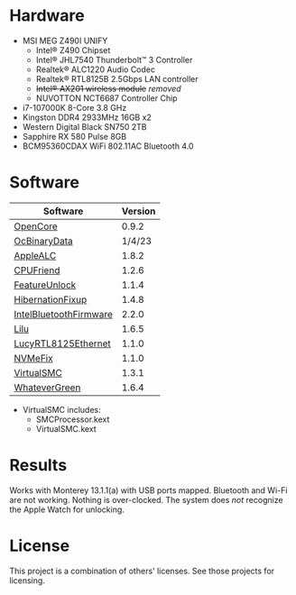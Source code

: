 # Hardware
* MSI MEG Z490I UNIFY
  * Intel® Z490 Chipset
  * Intel® JHL7540 Thunderbolt™ 3 Controller
  * Realtek® ALC1220 Audio Codec
  * Realtek® RTL8125B 2.5Gbps LAN controller
  * ~~Intel® AX201 wireless module~~ *removed*
  * NUVOTTON NCT6687 Controller Chip
* i7-107000K 8-Core 3.8 GHz
* Kingston DDR4 2933MHz 16GB x2
* Western Digital Black SN750 2TB
* Sapphire RX 580 Pulse 8GB
* BCM95360CDAX WiFi 802.11AC Bluetooth 4.0

# Software
Software | Version
-------- | -------
[OpenCore](https://github.com/acidanthera/OpenCorePkg) | 0.9.2
[OcBinaryData](https://github.com/acidanthera/OcBinaryData) | 1/4/23
[AppleALC](https://github.com/acidanthera/AppleALC) | 1.8.2
[CPUFriend](https://github.com/acidanthera/CPUFriend) | 1.2.6
[FeatureUnlock](https://github.com/acidanthera/FeatureUnlock) | 1.1.4
[HibernationFixup](https://github.com/acidanthera/HibernationFixup) | 1.4.8
[IntelBluetoothFirmware](https://github.com/OpenIntelWireless/IntelBluetoothFirmware) | 2.2.0
[Lilu](https://github.com/acidanthera/Lilu) | 1.6.5
[LucyRTL8125Ethernet](https://github.com/Mieze/LucyRTL8125Ethernet) | 1.1.0
[NVMeFix](https://github.com/acidanthera/NVMeFix) | 1.1.0
[VirtualSMC](https://github.com/acidanthera/VirtualSMC) | 1.3.1
[WhateverGreen](https://github.com/acidanthera/WhateverGreen) | 1.6.4

* VirtualSMC includes:
  * SMCProcessor.kext
  * VirtualSMC.kext

# Results
Works with Monterey 13.1.1(a) with USB ports mapped. Bluetooth and Wi-Fi are not working. Nothing is over-clocked. The system does *not* recognize the Apple Watch for unlocking.

# License
This project is a combination of others' licenses. See those projects for licensing.
